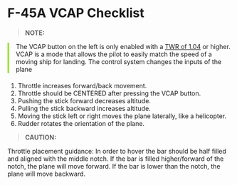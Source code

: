 # F-45A VCAP Checklist

> **NOTE:**

<div style="border-left: 4px solid #a0e33b; padding-left: 15px; margin-bottom: 20px;">
The VCAP button on the left is only enabled with a <u>TWR of 1.04</u> or higher. VCAP is a mode that allows the pilot to easily match the speed of a moving ship for landing. The control system changes the inputs of the plane
</div>

1. Throttle increases forward/back movement.
2. Throttle should be CENTERED after pressing the VCAP button.
3. Pushing the stick forward decreases altitude.
4. Pulling the stick backward increases altitude.
5. Moving the stick left or right moves the plane laterally, like a helicopter.
6. Rudder rotates the orientation of the plane.

> **CAUTION:**

<div class="border-s-4 border-red-700 ps-4 mb-5">
    Throttle placement guidance: In order to hover the bar should be half filled and aligned with the middle notch.  If the bar is filled higher/forward of the notch, the plane will move forward.  If the bar is lower than the notch, the plane will move backward.
</div>
